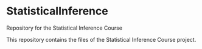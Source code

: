 # StatisticalInference
Repository for the Statistical Inference Course

This repository contains the files of the Statistical Inference Course project.

